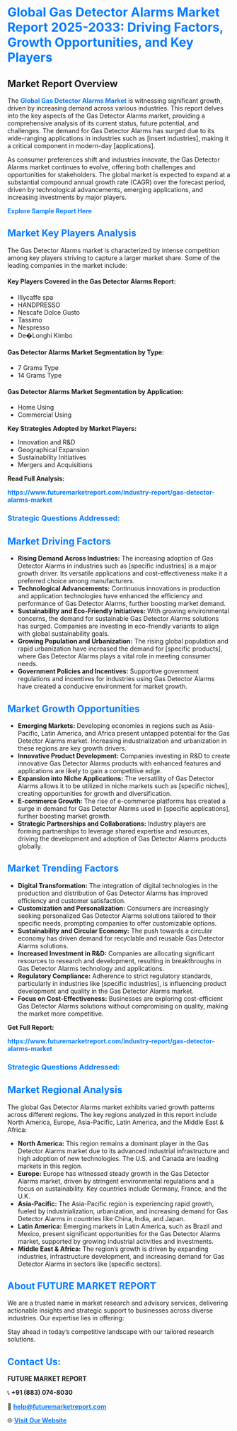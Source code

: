 <h1 style="color: #007BFF;">Global Gas Detector Alarms Market Report 2025-2033: Driving Factors, Growth Opportunities, and Key Players</h1>

<section id="overview">
<h2>Market Report Overview</h2>
<p>The <a href="https://www.futuremarketreport.com/industry-report/gas-detector-alarms-market" style="color: #007BFF; text-decoration: none;"><strong>Global Gas Detector Alarms Market</strong></a> is witnessing significant growth, driven by increasing demand across various industries. This report delves into the key aspects of the Gas Detector Alarms market, providing a comprehensive analysis of its current status, future potential, and challenges. The demand for Gas Detector Alarms has surged due to its wide-ranging applications in industries such as [insert industries], making it a critical component in modern-day [applications].</p>
<p>As consumer preferences shift and industries innovate, the Gas Detector Alarms market continues to evolve, offering both challenges and opportunities for stakeholders. The global market is expected to expand at a substantial compound annual growth rate (CAGR) over the forecast period, driven by technological advancements, emerging applications, and increasing investments by major players.</p>
</section>

<section id="overview">
<p><a href="https://www.futuremarketreport.com/request-sample/reportId=33014" style="color: #007BFF; text-decoration: none;"><strong>Explore Sample Report Here</strong></a></p>
</section>

<section id="key-players">
<h2 style="color: #007BFF;">Market Key Players Analysis</h2>
<p>The Gas Detector Alarms market is characterized by intense competition among key players striving to capture a larger market share. Some of the leading companies in the market include:</p>
<h4>Key Players Covered in the Gas Detector Alarms Report:</h4>
<ul><li>Illycaffe spa</li><li>HANDPRESSO</li><li>Nescafe Dolce Gusto</li><li>Tassimo</li><li>Nespresso</li><li>De�Longhi Kimbo</li></ul>
<h4>Gas Detector Alarms Market Segmentation by Type:</h4>
<ul><li>7 Grams Type</li><li>14 Grams Type</li></ul>

<h4>Gas Detector Alarms Market Segmentation by Application:</h4>
<ul><li>Home Using</li><li>Commercial Using</li></ul>
<p><strong>Key Strategies Adopted by Market Players:</strong></p>
<ul>
<li>Innovation and R&D</li>
<li>Geographical Expansion</li>
<li>Sustainability Initiatives</li>
<li>Mergers and Acquisitions</li>
</ul>
</section>

<section>
<p><strong>Read Full Analysis: </strong></p><a href="https://www.futuremarketreport.com/industry-report/gas-detector-alarms-market" style="color: #007BFF; text-decoration: none;"><strong>https://www.futuremarketreport.com/industry-report/gas-detector-alarms-market</strong></a>
<h3 style="color: #007BFF;">Strategic Questions Addressed:</h3>
</section>

<section id="driving-factors">
<h2 style="color: #007BFF;">Market Driving Factors</h2>
<ul>
<li><strong>Rising Demand Across Industries:</strong> The increasing adoption of Gas Detector Alarms in industries such as [specific industries] is a major growth driver. Its versatile applications and cost-effectiveness make it a preferred choice among manufacturers.</li>
<li><strong>Technological Advancements:</strong> Continuous innovations in production and application technologies have enhanced the efficiency and performance of Gas Detector Alarms, further boosting market demand.</li>
<li><strong>Sustainability and Eco-Friendly Initiatives:</strong> With growing environmental concerns, the demand for sustainable Gas Detector Alarms solutions has surged. Companies are investing in eco-friendly variants to align with global sustainability goals.</li>
<li><strong>Growing Population and Urbanization:</strong> The rising global population and rapid urbanization have increased the demand for [specific products], where Gas Detector Alarms plays a vital role in meeting consumer needs.</li>
<li><strong>Government Policies and Incentives:</strong> Supportive government regulations and incentives for industries using Gas Detector Alarms have created a conducive environment for market growth.</li>
</ul>
</section>

<section id="growth-opportunities">
<h2 style="color: #007BFF;">Market Growth Opportunities</h2>
<ul>
<li><strong>Emerging Markets:</strong> Developing economies in regions such as Asia-Pacific, Latin America, and Africa present untapped potential for the Gas Detector Alarms market. Increasing industrialization and urbanization in these regions are key growth drivers.</li>
<li><strong>Innovative Product Development:</strong> Companies investing in R&D to create innovative Gas Detector Alarms products with enhanced features and applications are likely to gain a competitive edge.</li>
<li><strong>Expansion into Niche Applications:</strong> The versatility of Gas Detector Alarms allows it to be utilized in niche markets such as [specific niches], creating opportunities for growth and diversification.</li>
<li><strong>E-commerce Growth:</strong> The rise of e-commerce platforms has created a surge in demand for Gas Detector Alarms used in [specific applications], further boosting market growth.</li>
<li><strong>Strategic Partnerships and Collaborations:</strong> Industry players are forming partnerships to leverage shared expertise and resources, driving the development and adoption of Gas Detector Alarms products globally.</li>
</ul>
</section>

<section id="trending-factors">
<h2 style="color: #007BFF;">Market Trending Factors</h2>
<ul>
<li><strong>Digital Transformation:</strong> The integration of digital technologies in the production and distribution of Gas Detector Alarms has improved efficiency and customer satisfaction.</li>
<li><strong>Customization and Personalization:</strong> Consumers are increasingly seeking personalized Gas Detector Alarms solutions tailored to their specific needs, prompting companies to offer customizable options.</li>
<li><strong>Sustainability and Circular Economy:</strong> The push towards a circular economy has driven demand for recyclable and reusable Gas Detector Alarms solutions.</li>
<li><strong>Increased Investment in R&D:</strong> Companies are allocating significant resources to research and development, resulting in breakthroughs in Gas Detector Alarms technology and applications.</li>
<li><strong>Regulatory Compliance:</strong> Adherence to strict regulatory standards, particularly in industries like [specific industries], is influencing product development and quality in the Gas Detector Alarms market.</li>
<li><strong>Focus on Cost-Effectiveness:</strong> Businesses are exploring cost-efficient Gas Detector Alarms solutions without compromising on quality, making the market more competitive.</li>
</ul>
</section>

<section>
<p><strong>Get Full Report: </strong></p><a href="https://www.futuremarketreport.com/industry-report/gas-detector-alarms-market" style="color: #007BFF; text-decoration: none;"><strong>https://www.futuremarketreport.com/industry-report/gas-detector-alarms-market</strong></a>
<h3 style="color: #007BFF;">Strategic Questions Addressed:</h3>
</section>


<section id="regional-analysis">
<h2 style="color: #007BFF;">Market Regional Analysis</h2>
<p>The global Gas Detector Alarms market exhibits varied growth patterns across different regions. The key regions analyzed in this report include North America, Europe, Asia-Pacific, Latin America, and the Middle East & Africa:</p>
<ul>
<li><strong>North America:</strong> This region remains a dominant player in the Gas Detector Alarms market due to its advanced industrial infrastructure and high adoption of new technologies. The U.S. and Canada are leading markets in this region.</li>
<li><strong>Europe:</strong> Europe has witnessed steady growth in the Gas Detector Alarms market, driven by stringent environmental regulations and a focus on sustainability. Key countries include Germany, France, and the U.K.</li>
<li><strong>Asia-Pacific:</strong> The Asia-Pacific region is experiencing rapid growth, fueled by industrialization, urbanization, and increasing demand for Gas Detector Alarms in countries like China, India, and Japan.</li>
<li><strong>Latin America:</strong> Emerging markets in Latin America, such as Brazil and Mexico, present significant opportunities for the Gas Detector Alarms market, supported by growing industrial activities and investments.</li>
<li><strong>Middle East & Africa:</strong> The region’s growth is driven by expanding industries, infrastructure development, and increasing demand for Gas Detector Alarms in sectors like [specific sectors].</li>
</ul>
</section>

<footer>
<h2 style="color: #007BFF;">About FUTURE MARKET REPORT</h2>
<p>We are a trusted name in market research and advisory services, delivering actionable insights and strategic support to businesses across diverse industries. Our expertise lies in offering:</p>

<p>Stay ahead in today’s competitive landscape with our tailored research solutions.</p>

<h2 style="color: #007BFF;">Contact Us:</h2>
<p><strong>FUTURE MARKET REPORT</strong></p>
<p>📞 <strong>+91 (883) 074-8030</strong></p>
<p>📧 <strong><a href="mailto:help@futuremarketreport.com" style="color: #007BFF;">help@futuremarketreport.com</a></strong></p>
<p>🌐 <strong><a href="https://www.futuremarketreport.com/" style="color: #007BFF;">Visit Our Website</a></strong></p>
</footer>